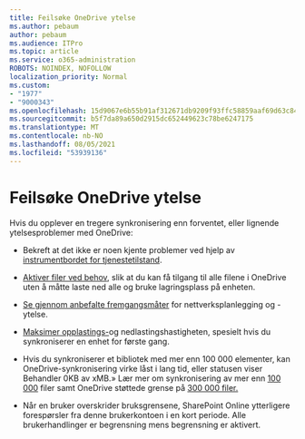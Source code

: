 ```yaml
---
title: Feilsøke OneDrive ytelse
ms.author: pebaum
author: pebaum
ms.audience: ITPro
ms.topic: article
ms.service: o365-administration
ROBOTS: NOINDEX, NOFOLLOW
localization_priority: Normal
ms.custom:
- "1977"
- "9000343"
ms.openlocfilehash: 15d9067e6b55b91af312671db9209f93ffc58859aaf69d63c84dbc354aff3dd3
ms.sourcegitcommit: b5f7da89a650d2915dc652449623c78be6247175
ms.translationtype: MT
ms.contentlocale: nb-NO
ms.lasthandoff: 08/05/2021
ms.locfileid: "53939136"
---
```

# <a name="troubleshoot-onedrive-performance"></a>Feilsøke OneDrive ytelse

Hvis du opplever en tregere synkronisering enn forventet, eller lignende ytelsesproblemer med OneDrive:

- Bekreft at det ikke er noen kjente problemer ved hjelp av [instrumentbordet for tjenestetilstand](https://portal.office.com/adminportal/home?ref=/servicehealth).

- [Aktiver filer ved behov,](https://support.office.com/article/save-disk-space-with-onedrive-files-on-demand-for-windows-10-0e6860d3-d9f3-4971-b321-7092438fb38e) slik at du kan få tilgang til alle filene i OneDrive uten å måtte laste ned alle og bruke lagringsplass på enheten.

- [Se gjennom anbefalte fremgangsmåter](https://docs.microsoft.com/office365/enterprise/network-planning-and-performance) for nettverksplanlegging og -ytelse.

- [Maksimer opplastings-](https://support.office.com/article/maximize-upload-and-download-speed-8eeadfb8-501f-406d-997b-98ab6ff67f43)og nedlastingshastigheten, spesielt hvis du synkroniserer en enhet for første gang.

- Hvis du synkroniserer et bibliotek med mer enn 100 000 elementer, kan OneDrive-synkronisering virke låst i lang tid, eller statusen viser Behandler 0KB av xMB.» Lær mer om synkronisering av mer enn [100 000](https://support.office.com/article/invalid-file-names-and-file-types-in-onedrive-onedrive-for-business-and-sharepoint-64883a5d-228e-48f5-b3d2-eb39e07630fa) filer samt OneDrive støttede grense på [300 000 filer.](https://support.office.com/article/invalid-file-names-and-file-types-in-onedrive-onedrive-for-business-and-sharepoint-64883a5d-228e-48f5-b3d2-eb39e07630fa)

- Når en bruker overskrider bruksgrensene, SharePoint Online ytterligere forespørsler fra denne brukerkontoen i en kort periode. Alle brukerhandlinger er begrensning mens begrensning er aktivert.
